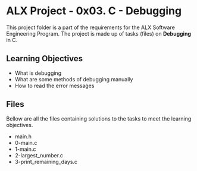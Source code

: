 
# ALX Project - 0x03. C - Debugging

This project folder is a part of the requirements for the ALX Software Engineering Program.
The project is made up of tasks (files) on **Debugging** in C.

## Learning Objectives

* What is debugging
* What are some methods of debugging manually
* How to read the error messages

## Files

Bellow are all the files containing solutions to the tasks to meet the learning objectives.

* main.h
* 0-main.c
* 1-main.c
* 2-largest_number.c
* 3-print_remaining_days.c
